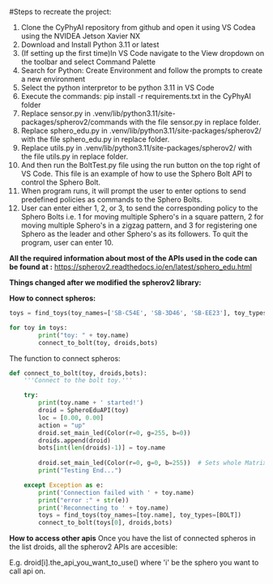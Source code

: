 #Steps to recreate the project:
1) Clone the CyPhyAI repository from github and open it using VS Codea using the NVIDEA Jetson Xavier NX
2) Download and Install Python 3.11 or latest
3) (If setting up the first time)In VS Code navigate to the View dropdown on the toolbar and select Command Palette
4) Search for Python: Create Environment and follow the prompts to create a new environment
3) Select the python interpretor to be python 3.11 in VS Code
4) Execute the commands: pip install -r requirements.txt in the CyPhyAI folder
5) Replace sensor.py in .venv/lib/python3.11/site-packages/spherov2/commands with the file sensor.py in replace folder.
6) Replace sphero_edu.py in .venv/lib/python3.11/site-packages/spherov2/ with the file sphero_edu.py in replace folder.
7) Replace utils.py in .venv/lib/python3.11/site-packages/spherov2/ with the file utils.py in replace folder.
8) And then run the BoltTest.py file using the run button on the top right of VS Code. This file is an example of how to use the Sphero Bolt API to control the Sphero Bolt.
9) When program runs, it will prompt the user to enter options to send predefined policies as commands to the Sphero Bolts.
10) User can enter either 1, 2, or 3, to send the corresponding policy to the Sphero Bolts i.e. 1 for moving multiple Sphero's in a square pattern, 2 for moving multiple Sphero's in a zigzag pattern, and 3 for registering one Sphero as the leader and other Sphero's as its followers. To quit the program, user can enter 10.

**All the required information about most of the APIs used in the code can be found at :**
https://spherov2.readthedocs.io/en/latest/sphero_edu.html


**Things changed after we modified the spherov2 library:**

**How to connect spheros:**

```python
toys = find_toys(toy_names=['SB-C54E', 'SB-3D46', 'SB-EE23'], toy_types=[BOLT]) 

for toy in toys:
        print("toy: " + toy.name)
        connect_to_bolt(toy, droids,bots)
```

The function to connect spheros:

```python
def connect_to_bolt(toy, droids,bots):
    '''Connect to the bolt toy.'''

    try:
        print(toy.name + ' started!')
        droid = SpheroEduAPI(toy)
        loc = [0.00, 0.00]
        action = "up"
        droid.set_main_led(Color(r=0, g=255, b=0))
        droids.append(droid)
        bots[int(len(droids)-1)] = toy.name
        
        droid.set_main_led(Color(r=0, g=0, b=255))  # Sets whole Matrix
        print("Testing End...")

    except Exception as e:
        print('Connection failed with ' + toy.name)
        print("error :" + str(e))
        print('Reconnecting to ' + toy.name)
        toys = find_toys(toy_names=[toy.name], toy_types=[BOLT])
        connect_to_bolt(toys[0], droids,bots)

```


**How to access other apis**
Once you have the list of connected spheros in the list droids, all the spherov2 APIs are accesible:

E.g.
    droid[i].the_api_you_want_to_use() where 'i' be the sphero you want to call api on.

